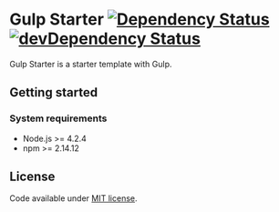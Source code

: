 # Gulp Starter [![Dependency Status](https://david-dm.org/racse1/gulp-starter.svg)](https://david-dm.org/racse1/gulp-starter) [![devDependency Status](https://david-dm.org/racse1/gulp-starter/dev-status.svg)](https://david-dm.org/racse1/gulp-starter#info=devDependencies)

Gulp Starter is a starter template with Gulp.

## Getting started

### System requirements

* Node.js >= 4.2.4
* npm >= 2.14.12

## License

Code available under [MIT license](LICENSE).
